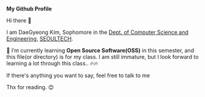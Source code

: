**My Github Profile**

Hi there :clap:

I am DaeGyeong Kim, Sophomore in the [Dept. of Computer Science and Engineering](https://computer.seoultech.ac.kr/), [SEOULTECH](https://en.seoultech.ac.kr/).

:book: I’m currently learning **Open Source Software(OSS)** in this semester, and this file(or directory) is for my class. 
I am still immature, but I look forward to learning a lot through this class.. :fire::fire:

If there's anything you want to say, feel free to talk to me

Thx for reading. :blush:

